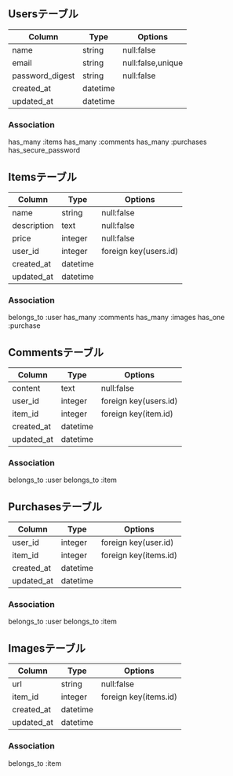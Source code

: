 ## Usersテーブル
| Column          | Type      | Options           |
|-----------------|-----------|-------------------|
| name            | string    | null:false        |
| email           | string    | null:false,unique |
| password_digest | string    | null:false        |
| created_at      | datetime  |                   |
| updated_at      | datetime  |                   |

### Association
has_many :items
has_many :comments
has_many :purchases
has_secure_password

## Itemsテーブル
| Column         | Type      | Options               |
|----------------|-----------|-----------------------|
| name           | string    | null:false            |
| description    | text      | null:false            |
| price          | integer   | null:false            |
| user_id        | integer   | foreign key(users.id) |
| created_at     | datetime  |                       |
| updated_at     | datetime  |                       |

### Association
belongs_to :user
has_many :comments
has_many :images
has_one :purchase

## Commentsテーブル
| Column         | Type       | Options               |
|----------------|------------|-----------------------|
| content        | text       | null:false            |
| user_id        | integer    | foreign key(users.id) |
| item_id        | integer    | foreign key(item.id)  |
| created_at     | datetime   |                       |
| updated_at     | datetime   |                       |

### Association
belongs_to :user
belongs_to :item

## Purchasesテーブル
| Column         | Type       | Options               |
|----------------|------------|-----------------------|
| user_id        | integer    | foreign key(user.id)  |
| item_id        | integer    | foreign key(items.id) |
| created_at     | datetime   |                       |
| updated_at     | datetime   |                       |

### Association
belongs_to :user
belongs_to :item

## Imagesテーブル
| Column         | Type       | Options               |
|----------------|------------|-----------------------|
| url            | string     | null:false            |
| item_id        | integer    | foreign key(items.id) |
| created_at     | datetime   |                       |
| updated_at     | datetime   |                       |

### Association
belongs_to :item
